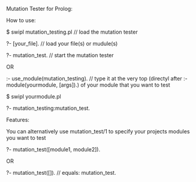 Mutation Tester for Prolog:

How to use:


$ swipl mutation_testing.pl // load the mutation tester

?- [your_file]. // load your file(s) or mudule(s)

?- mutation_test. // start the mutation tester


OR


:- use_module(mutation_testing). // type it at the very top 
                                    (directyl after :- module(yourmodule, [args]).)
                                    of your module that you want to test
                                    
$ swipl yourmodule.pl 

?- mutation_testing:mutation_test. 


Features:

You can alternatively use mutation_test/1 to specify your projects modules 
you want to test

?- mutation_test([module1, module2]).

OR

?- mutation_test([]). // equals: mutation_test.